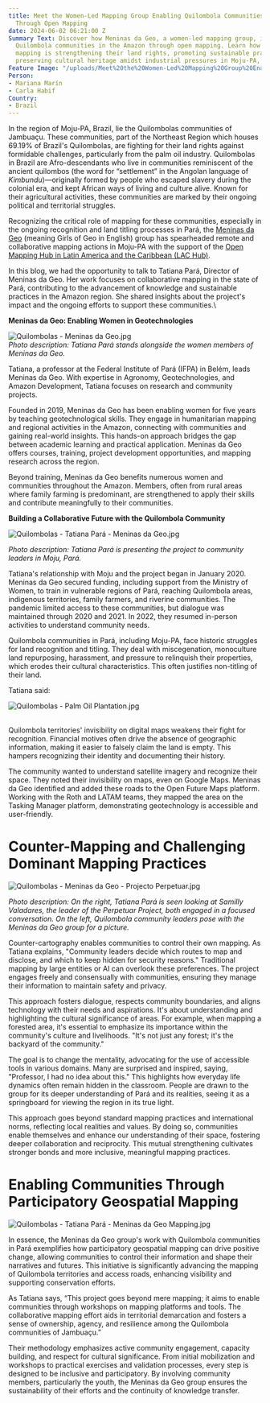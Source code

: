 ```yaml
---
title: Meet the Women-Led Mapping Group Enabling Quilombola Communities in the Amazon
  Through Open Mapping
date: 2024-06-02 06:21:00 Z
Summary Text: Discover how Meninas da Geo, a women-led mapping group, is enabling
  Quilombola communities in the Amazon through open mapping. Learn how participatory
  mapping is strengthening their land rights, promoting sustainable practices, and
  preserving cultural heritage amidst industrial pressures in Moju-PA, Brazil.
Feature Image: "/uploads/Meet%20the%20Women-Led%20Mapping%20Group%20Enabling%20Quilombola%20Communities%20in%20the%20Amazon%20Through%20Open%20Mapping.jpg"
Person:
- Mariana Marín
- Carla Habif
Country:
- Brazil
---
```


In the region of Moju-PA, Brazil, lie the Quilombolas communities of Jambuaçu. These communities, part of the Northeast Region which houses 69.19% of Brazil's Quilombolas, are fighting for their land rights against formidable challenges, particularly from the palm oil industry. Quilombolas in Brazil are Afro-descendants who live in communities reminiscent of the ancient quilombos (the word for “settlement” in the Angolan language of *Kimbundu*)—originally formed by people who escaped slavery during the colonial era, and kept African ways of living and culture alive. Known for their agricultural activities, these communities are marked by their ongoing political and territorial struggles.

Recognizing the critical role of mapping for these communities, especially in the ongoing recognition and land titling processes in Pará, the [Meninas da Geo](https://meninas.sbc.org.br/portfolio-3/meninas-da-geotecnologia/) (meaning Girls of Geo in English) group has spearheaded remote and collaborative mapping actions in Moju-PA with the support of the [Open Mapping Hub in Latin America and the Caribbean (LAC Hub)](https://www.hotosm.org/hubs/open-mapping-hub-latin-america-and-the-caribbean/).

In this blog, we had the opportunity to talk to Tatiana Pará, Director of Meninas da Geo. Her work focuses on collaborative mapping in the state of Pará, contributing to the advancement of knowledge and sustainable practices in the Amazon region. She shared insights about the project's impact and the ongoing efforts to support these communities.\\

**Meninas da Geo: Enabling Women in Geotechnologies**

![Quilombolas - Meninas da Geo.jpg](/uploads/Quilombolas%20-%20Meninas%20da%20Geo.jpg)*\
Photo description: Tatiana Pará stands alongside the women members of Meninas da Geo.*

Tatiana, a professor at the Federal Institute of Pará (IFPA) in Belém, leads Meninas da Geo. With expertise in Agronomy, Geotechnologies, and Amazon Development, Tatiana focuses on research and community projects.

Founded in 2019, Meninas da Geo has been enabling women for five years by teaching geotechnological skills. They engage in humanitarian mapping and regional activities in the Amazon, connecting with communities and gaining real-world insights. This hands-on approach bridges the gap between academic learning and practical application. Meninas da Geo offers courses, training, project development opportunities, and mapping research across the region.

Beyond training, Meninas da Geo benefits numerous women and communities throughout the Amazon. Members, often from rural areas where family farming is predominant, are strengthened to apply their skills and contribute meaningfully to their communities.

**Building a Collaborative Future with the Quilombola Community**

![Quilombolas - Tatiana Pará - Meninas da Geo.jpg](/uploads/Quilombolas%20-%20Tatiana%20Para%CC%81%20-%20Meninas%20da%20Geo.jpg)

*Photo description: Tatiana Pará is presenting the project to community leaders in Moju, Pará.*

Tatiana's relationship with Moju and the project began in January 2020. Meninas da Geo secured funding, including support from the Ministry of Women, to train in vulnerable regions of Pará, reaching Quilombola areas, indigenous territories, family farmers, and riverine communities. The pandemic limited access to these communities, but dialogue was maintained through 2020 and 2021. In 2022, they resumed in-person activities to understand community needs.

Quilombola communities in Pará, including Moju-PA, face historic struggles for land recognition and titling. They deal with miscegenation, monoculture land repurposing, harassment, and pressure to relinquish their properties, which erodes their cultural characteristics. This often justifies non-titling of their land.

Tatiana said:

![Quilombolas - Palm Oil Plantation.jpg](/uploads/Quilombolas%20-%20Palm%20Oil%20Plantation.jpg)

\
Quilombola territories' invisibility on digital maps weakens their fight for recognition. Financial motives often drive the absence of geographic information, making it easier to falsely claim the land is empty. This hampers recognizing their identity and documenting their history.

The community wanted to understand satellite imagery and recognize their space. They noted their invisibility on maps, even on Google Maps. Meninas da Geo identified and added these roads to the Open Future Maps platform. Working with the Roth and LATAM teams, they mapped the area on the Tasking Manager platform, demonstrating geotechnology is accessible and user-friendly.

# Counter-Mapping and Challenging Dominant Mapping Practices

![Quilombolas - Meninas da Geo - Projecto Perpetuar.jpg](/uploads/Quilombolas%20-%20Meninas%20da%20Geo%20-%20Projecto%20Perpetuar.jpg)

*Photo description: On the right, Tatiana Pará is seen looking at Samilly Valadares, the leader of the Perpetuar Project, both engaged in a focused conversation. On the left, Quilombola community leaders pose with the Meninas da Geo group for a picture.*

Counter-cartography enables communities to control their own mapping. As Tatiana explains, "Community leaders decide which routes to map and disclose, and which to keep hidden for security reasons." Traditional mapping by large entities or AI can overlook these preferences. The project engages freely and consensually with communities, ensuring they manage their information to maintain safety and privacy.

This approach fosters dialogue, respects community boundaries, and aligns technology with their needs and aspirations. It's about understanding and highlighting the cultural significance of areas. For example, when mapping a forested area, it's essential to emphasize its importance within the community's culture and livelihoods. "It's not just any forest; it's the backyard of the community."

The goal is to change the mentality, advocating for the use of accessible tools in various domains. Many are surprised and inspired, saying, "Professor, I had no idea about this." This highlights how everyday life dynamics often remain hidden in the classroom. People are drawn to the group for its deeper understanding of Pará and its realities, seeing it as a springboard for viewing the region in its true light.

This approach goes beyond standard mapping practices and international norms, reflecting local realities and values. By doing so, communities enable themselves and enhance our understanding of their space, fostering deeper collaboration and reciprocity. This mutual strengthening cultivates stronger bonds and more inclusive, meaningful mapping practices.

# Enabling Communities Through Participatory Geospatial Mapping

![Quilombolas - Tatiana Pará - Meninas da Geo Mapping.jpg](/uploads/Quilombolas%20-%20Tatiana%20Para%CC%81%20-%20Meninas%20da%20Geo%20Mapping.jpg)

In essence, the Meninas da Geo group's work with Quilombola communities in Pará exemplifies how participatory geospatial mapping can drive positive change, allowing communities to control their information and shape their narratives and futures. This initiative is significantly advancing the mapping of Quilombola territories and access roads, enhancing visibility and supporting conservation efforts.

As Tatiana says, “This project goes beyond mere mapping; it aims to enable communities through workshops on mapping platforms and tools. The collaborative mapping effort aids in territorial demarcation and fosters a sense of ownership, agency, and resilience among the Quilombola communities of Jambuaçu.”

Their methodology emphasizes active community engagement, capacity building, and respect for cultural significance. From initial mobilization and workshops to practical exercises and validation processes, every step is designed to be inclusive and participatory. By involving community members, particularly the youth, the Meninas da Geo group ensures the sustainability of their efforts and the continuity of knowledge transfer.